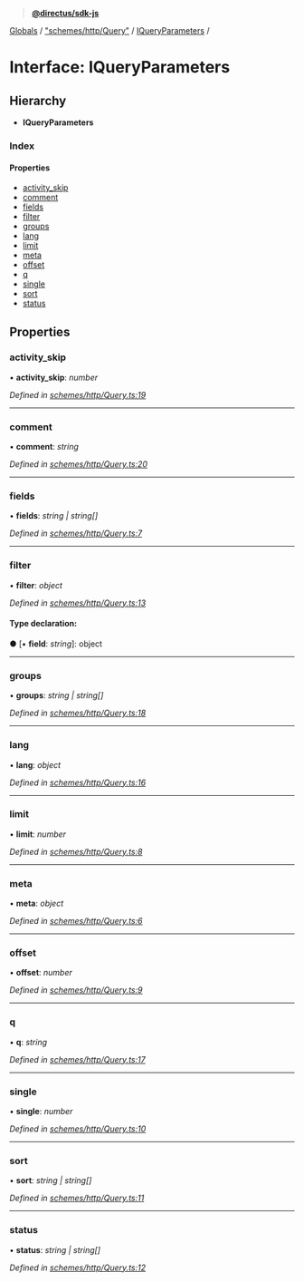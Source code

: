 > **[@directus/sdk-js](../README.md)**

[Globals](../README.md) / ["schemes/http/Query"](../modules/_schemes_http_query_.md) / [IQueryParameters](_schemes_http_query_.iqueryparameters.md) /

# Interface: IQueryParameters

## Hierarchy

* **IQueryParameters**

### Index

#### Properties

* [activity_skip](_schemes_http_query_.iqueryparameters.md#activity_skip)
* [comment](_schemes_http_query_.iqueryparameters.md#comment)
* [fields](_schemes_http_query_.iqueryparameters.md#fields)
* [filter](_schemes_http_query_.iqueryparameters.md#filter)
* [groups](_schemes_http_query_.iqueryparameters.md#groups)
* [lang](_schemes_http_query_.iqueryparameters.md#lang)
* [limit](_schemes_http_query_.iqueryparameters.md#limit)
* [meta](_schemes_http_query_.iqueryparameters.md#meta)
* [offset](_schemes_http_query_.iqueryparameters.md#offset)
* [q](_schemes_http_query_.iqueryparameters.md#q)
* [single](_schemes_http_query_.iqueryparameters.md#single)
* [sort](_schemes_http_query_.iqueryparameters.md#sort)
* [status](_schemes_http_query_.iqueryparameters.md#status)

## Properties

###  activity_skip

• **activity_skip**: *number*

*Defined in [schemes/http/Query.ts:19](https://github.com/janbiasi/sdk-js/blob/b445ae7/src/schemes/http/Query.ts#L19)*

___

###  comment

• **comment**: *string*

*Defined in [schemes/http/Query.ts:20](https://github.com/janbiasi/sdk-js/blob/b445ae7/src/schemes/http/Query.ts#L20)*

___

###  fields

• **fields**: *string | string[]*

*Defined in [schemes/http/Query.ts:7](https://github.com/janbiasi/sdk-js/blob/b445ae7/src/schemes/http/Query.ts#L7)*

___

###  filter

• **filter**: *object*

*Defined in [schemes/http/Query.ts:13](https://github.com/janbiasi/sdk-js/blob/b445ae7/src/schemes/http/Query.ts#L13)*

#### Type declaration:

● \[▪ **field**: *string*\]: object

___

###  groups

• **groups**: *string | string[]*

*Defined in [schemes/http/Query.ts:18](https://github.com/janbiasi/sdk-js/blob/b445ae7/src/schemes/http/Query.ts#L18)*

___

###  lang

• **lang**: *object*

*Defined in [schemes/http/Query.ts:16](https://github.com/janbiasi/sdk-js/blob/b445ae7/src/schemes/http/Query.ts#L16)*

___

###  limit

• **limit**: *number*

*Defined in [schemes/http/Query.ts:8](https://github.com/janbiasi/sdk-js/blob/b445ae7/src/schemes/http/Query.ts#L8)*

___

###  meta

• **meta**: *object*

*Defined in [schemes/http/Query.ts:6](https://github.com/janbiasi/sdk-js/blob/b445ae7/src/schemes/http/Query.ts#L6)*

___

###  offset

• **offset**: *number*

*Defined in [schemes/http/Query.ts:9](https://github.com/janbiasi/sdk-js/blob/b445ae7/src/schemes/http/Query.ts#L9)*

___

###  q

• **q**: *string*

*Defined in [schemes/http/Query.ts:17](https://github.com/janbiasi/sdk-js/blob/b445ae7/src/schemes/http/Query.ts#L17)*

___

###  single

• **single**: *number*

*Defined in [schemes/http/Query.ts:10](https://github.com/janbiasi/sdk-js/blob/b445ae7/src/schemes/http/Query.ts#L10)*

___

###  sort

• **sort**: *string | string[]*

*Defined in [schemes/http/Query.ts:11](https://github.com/janbiasi/sdk-js/blob/b445ae7/src/schemes/http/Query.ts#L11)*

___

###  status

• **status**: *string | string[]*

*Defined in [schemes/http/Query.ts:12](https://github.com/janbiasi/sdk-js/blob/b445ae7/src/schemes/http/Query.ts#L12)*